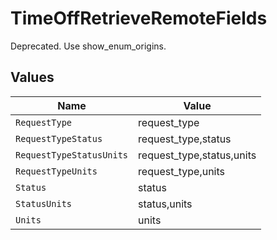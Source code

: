 # TimeOffRetrieveRemoteFields

Deprecated. Use show_enum_origins.


## Values

| Name                      | Value                     |
| ------------------------- | ------------------------- |
| `RequestType`             | request_type              |
| `RequestTypeStatus`       | request_type,status       |
| `RequestTypeStatusUnits`  | request_type,status,units |
| `RequestTypeUnits`        | request_type,units        |
| `Status`                  | status                    |
| `StatusUnits`             | status,units              |
| `Units`                   | units                     |